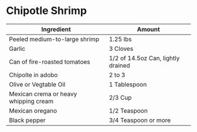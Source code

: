 Chipotle Shrimp
===============

Ingredient | Amount
-|-
Peeled medium-to-large shrimp | 1.25 lbs
Garlic | 3 Cloves
Can of fire-roasted tomatoes | 1/2 of 14.5oz Can, lightly drained
Chipolte in adobo | 2 to 3
Olive or Vegtable Oil | 1 Tablespoon
Mexican crema or heavy whipping cream | 2/3 Cup
Mexican oregano | 1/2 Teaspoon
Black pepper | 3/4 Teaspoon or more

